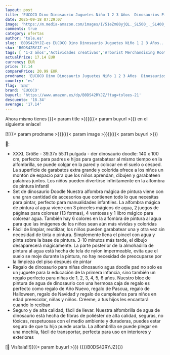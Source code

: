 ```yaml
---
layout: post
title: 'EUCOCO Dino Dinosaurio Juguetes Niño 1 2 3 Años  Dinosaurios Pizarra Magica 6 Infantil Navidad Regalos Cumpleaños Niños 2-3 Años Tapete Magic Niños Juegos Educativos Niños 39.37x 55.11 Pulgada'
date: 2025-09-18 07:29:07
image: 'https://m.media-amazon.com/images/I/51eZm80yjQL._SL500_._SL400_.jpg'
comments: true
category: ofertas
author: 'tole.es'
slug: 'B0DS42RYJZ-es EUCOCO Dino Dinosaurio Juguetes Niño 1 2 3 Años...'
sku: 'B0DS42RYJZ-es'
tags: [ '1-2 años','Actividades creativas','Arborist Merchandising Root','Juguetes','Juguetes y juegos','Pizarras mágicas para niños','Pizarras para niños','Self Service','Special Features Stores','b6d17eda-2c26-45ed-a098-453a9f96e839_0','b6d17eda-2c26-45ed-a098-453a9f96e839_6501','eucoco','navidad','🇪🇸', ]
actualPrice: 17.14 EUR
currency: EUR
price: 17.14
comparePrice: 20.99 EUR
prodname: 'EUCOCO Dino Dinosaurio Juguetes Niño 1 2 3 Años  Dinosaurios Pizarra Magica 6 Infantil Navidad Regalos Cumpleaños Niños 2-3 Años Tapete Magic Niños Juegos Educativos Niños 39.37x 55.11 Pulgada'
country: 'es'
flag: '🇪🇸'
brand: 'EUCOCO'
buyurl: 'https://www.amazon.es/dp/B0DS42RYJZ/?tag=tolees-21'
descuento: '18.34'
average: '17.14'
---
```


Ahora mismo tienes [{{< param title >}}]({{< param buyurl >}}) en el siguiente enlace!

[![{{< param prodname >}}]({{< param image >}})]({{< param buyurl >}})

🔎:

- XXXL Größe - 39.37x 55.11 pulgada - der dinosaurio doodle: 140 x 100 cm, perfecto para padres e hijos para garabatear al mismo tiempo en la alfombrilla, se puede colgar en la pared y colocar en el suelo o césped. La superficie de garabatos extra grande y colorida ofrece a los niños un montón de espacio para que los niños aprendan, dibujen y garabateen palabras juntos. Los niños pueden divertirse infinitamente en la alfombra de pintura infantil
- Set de dinosaurio Doodle Nuestra alfombra mágica de pintura viene con una gran cantidad de accesorios que contienen todo lo que necesitas para pintar, perfecto para manualidades infantiles. La alfombra mágica de pintura al agua viene con 3 pinceles mágicos de agua, 2 juegos de páginas para colorear (13 formas), 4 ventosas y 1 libro mágico para colorear agua. También hay 6 colores en la alfombra de pintura al agua para que las imágenes de los niños sean aún más vívidas y coloridas
- Fácil de limpiar, reutilizar, los niños pueden garabatear una y otra vez sin necesidad de tinta o pintura. Simplemente llena el pincel con agua y pinta sobre la base de pintura. 3-10 minutos más tarde, el dibujo desaparecerá mágicamente. La parte posterior de la almohadilla de pintura al agua está hecha de tela de nylon impermeable, evita que el suelo se moje durante la pintura, no hay necesidad de preocuparse por la limpieza del piso después de pintar
- Regalo de dinosaurio para niñas dinosaurio agua doodle pad no solo es un juguete para la educación de la primera infancia, sino también un regalo perfecto para niñas de 1, 2, 3, 4, 5, 6 años. Nuestro bloc de pintura de agua de dinosaurio con una hermosa caja de regalo es perfecto como regalo de Año Nuevo, regalo de Pascua, regalo de Halloween, regalo de Navidad y regalo de cumpleaños para niños en edad preescolar, niñas y niños. Créeme, a tus hijos les encantará cuando lo reciban
- Seguro y de alta calidad, fácil de llevar. Nuestra alfombrilla de agua de dinosaurio está hecha de fibras de poliéster de alta calidad, seguras, no tóxicas, respetuosas con el medio ambiente y duraderas, puedes estar seguro de que tu hijo puede usarla. La alfombrilla se puede plegar en una mochila, fácil de transportar, perfecta para uso en interiores y exteriores

[🛒 Visítala!!!]({{< param buyurl >}})
{{<world>}}B0DS42RYJZ{{</world>}}
